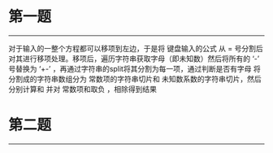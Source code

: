# 第一题

------

对于输入的一整个方程都可以移项到左边，于是将 键盘输入的公式 从 = 号分割后 对其进行移项处理。移项后，遍历字符串获取字母（即未知数）然后将所有的 ‘-’ 号替换为 ‘+-’ ，再通过字符串的split将其分割为每一项，通过判断是否有字母 将分割成的字符串数组分为 常数项的字符串切片和 未知数系数的字符串切片，然后分别计算和 并对 常数项和取负 ，相除得到结果



# 第二题

------

